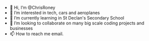 - 👋 Hi, I’m @ChrisRoney
- 👀 I’m interested in tech, cars and aeroplanes
- 🌱 I’m currently learning in St Declan's Secondary School
- 💞️ I’m looking to collaborate on many big scale coding projects and businesses
- 📫 How to reach me email.

<!---
ChrisRoney/ChrisRoney is a ✨ special ✨ repository because its `README.md` (this file) appears on your GitHub profile.
You can click the Preview link to take a look at your changes.
--->
